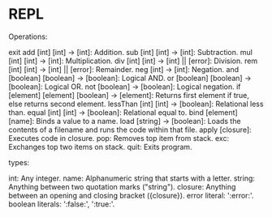 REPL
====

Operations:

exit
add [int] [int] -> [int]: Addition.
sub [int] [int] -> [int]: Subtraction.
mul [int] [int] -> [int]: Multiplication.
div [int] [int] -> [int] || [error]: Division.
rem [int] [int] -> [int] || [error]: Remainder.
neg [int] -> [int]: Negation.
and [boolean] [boolean] -> [boolean]: Logical AND.
or [boolean] [boolean] -> [boolean]: Logical OR.
not [boolean] -> [boolean]: Logical negation.
if [element] [element] [boolean] -> [element]: Returns first element if true, else returns second element.
lessThan [int] [int] -> [boolean]: Relational less than.
equal [int] [int] -> [boolean]: Relational equal to.
bind [element] [name]: Binds a value to a name.
load [string] -> [boolean]: Loads the contents of a filename and runs the code within that file.
apply [closure]: Executes code in closure.
pop: Removes top item from stack.
exc: Exchanges top two items on stack.
quit: Exits program.

types:

int: Any integer.
name: Alphanumeric string that starts with a letter.
string: Anything between two quotation marks ("string").
closure: Anything between an opening and closing bracket ({closure}).
error literal: ':error:'.
boolean literals: ':false:', ':true:'.
